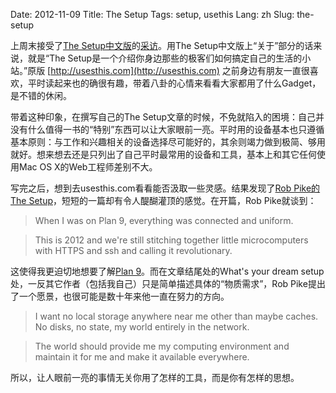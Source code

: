 Date: 2012-11-09
Title: The Setup
Tags: setup, usethis
Lang: zh
Slug: the-setup

上周末接受了[The Setup中文版](http://setup.xiuxiu.de/)的[采访](http://setup.xiuxiu.de/interviews/cnborn/)。用The Setup中文版上“关于”部分的话来说，就是“The Setup是一个介绍你身边那些的极客们如何搞定自己的生活的小站。”原版 [http://usesthis.com](http://usesthis.com) 之前身边有朋友一直很喜欢，平时读起来也的确很有趣，带着八卦的心情来看看大家都用了什么Gadget，是不错的休闲。

带着这种印象，在撰写自己的The Setup文章的时候，不免就陷入的困境：自己并没有什么值得一书的“特别”东西可以让大家眼前一亮。平时用的设备基本也只遵循基本原则：与工作和兴趣相关的设备选择尽可能好的，其余则竭力做到极简、够用就好。想来想去还是只列出了自己平时最常用的设备和工具，基本上和其它任何使用Mac OS X的Web工程师差别不大。

写完之后，想到去usesthis.com看看能否汲取一些灵感。结果发现了[Rob Pike的The Setup](http://rob.pike.usesthis.com/)，短短的一篇却有令人醍醐灌顶的感觉。在开篇，Rob Pike就谈到：

> When I was on Plan 9, everything was connected and uniform.

> This is 2012 and we're still stitching together little microcomputers with HTTPS and ssh and calling it revolutionary. 

这使得我更迫切地想要了解[Plan 9](http://plan9.bell-labs.com/plan9/)。而在文章结尾处的What's your dream setup处，一反其它作者（包括我自己）只是简单描述具体的“物质需求”，Rob Pike提出了一个愿景，也很可能是数十年来他一直在努力的方向。

> I want no local storage anywhere near me other than maybe caches. No disks, no state, my world entirely in the network. 

> The world should provide me my computing environment and maintain it for me and make it available everywhere.

所以，让人眼前一亮的事情无关你用了怎样的工具，而是你有怎样的思想。
